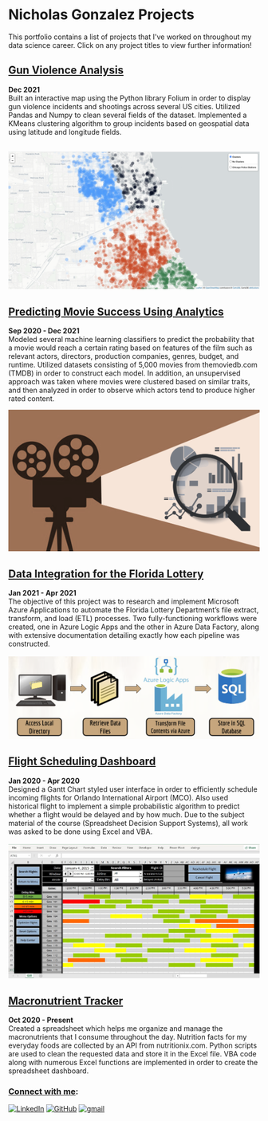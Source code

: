 # **Nicholas Gonzalez Projects**
This portfolio contains a list of projects that I've worked on throughout my data science career. Click on any project titles to view further information!

## **[Gun Violence Analysis](https://github.com/nicholasgonzalez1/Gun_Violence_Analysis)**
**Dec 2021**  
Built an interactive map using the Python library Folium in order to display gun violence incidents and shootings across several US cities. Utilized Pandas and Numpy to clean several fields of the dataset. Implemented a KMeans clustering algorithm to group incidents based on geospatial data using latitude and longitude fields. <br><br>

<kbd>
  <img src="https://github.com/nicholasgonzalez1/Gun_Violence_Analysis/blob/main/images/chicago_demo.png?raw=true" width="550">
</kbd>

## **[Predicting Movie Success Using Analytics](https://maqliu.github.io/maqliu.github.io-lucky13/Final-Report/)**
**Sep 2020 - Dec 2021**  
Modeled several machine learning classifiers to predict the probability that a movie would reach a certain rating based on features of the film such as relevant actors, directors, production companies, genres, budget, and runtime. Utilized datasets consisting of 5,000 movies from themoviedb.com (TMDB) in order to construct each model. In addition, an unsupervised approach was taken where movies were clustered based on similar traits, and then analyzed in order to observe which actors tend to produce higher rated content.

<kbd>
  <img src="https://github.com/nicholasgonzalez1/Macronutrient_Tracker/blob/main/images/movie_analytics.png?raw=true" width="550">
</kbd>

## **[Data Integration for the Florida Lottery](https://github.com/nicholasgonzalez1/Data_Integration_FLD)**
**Jan 2021 - Apr 2021**  
The objective of this project was to research and implement Microsoft Azure Applications to automate the Florida Lottery Department’s file extract, transform, and load (ETL) processes. Two fully-functioning workflows were created, one in Azure Logic Apps and the other in Azure Data Factory, along with extensive documentation detailing exactly how each pipeline was constructed.<br><br>
<kbd>
<img src="https://github.com/nicholasgonzalez1/Data_Integration_FLD/blob/main/images/about_project.png?raw=true" width="600">
</kbd>

## **[Flight Scheduling Dashboard](https://github.com/nicholasgonzalez1/Flight_Scheduling_Dashboard)**
**Jan 2020 - Apr 2020**  
Designed a Gantt Chart styled user interface in order to efficiently schedule incoming flights for Orlando International Airport (MCO). Also used historical flight to implement a simple probabilistic algorithm to predict whether a flight would be delayed and by how much. Due to the subject material of the course (Spreadsheet Decision Support Systems), all work was asked to be done using Excel and VBA.<br><br>
<kbd>
<img src="https://github.com/nicholasgonzalez1/Flight_Scheduling_Dashboard/blob/main/images/gui_screen.JPG?raw=true" width="600">
</kbd>

## **[Macronutrient Tracker](https://github.com/nicholasgonzalez1/Macronutrient_Tracker)**
**Oct 2020 - Present**  
Created a spreadsheet which helps me organize and manage the macronutrients that I consume throughout the day. Nutrition facts for my everyday foods are collected by an API from nutritionix.com. Python scripts are used to clean the requested data and store it in the Excel file. VBA code along with numerous Excel functions are implemented in order to create the spreadsheet dashboard.

### **[Connect with me](https://github.com/nicholasgonzalez1)**:
[![LinkedIn](https://img.shields.io/badge/LinkedIn-0077B5?style=for-the-badge&logo=linkedin&logoColor=white)](https://www.linkedin.com/in/nicholas927)  [![GitHub](https://img.shields.io/badge/GitHub-100000?style=for-the-badge&logo=github&logoColor=white)](https://github.com/nicholasgonzalez1)  [![gmail](https://img.shields.io/badge/Gmail-D14836?style=for-the-badge&logo=gmail&logoColor=white)](mailto:nicholasgonzalez927@gmail.com)


